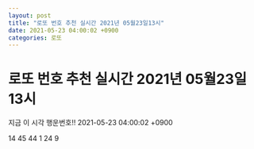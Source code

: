 ```yaml
---
layout: post
title: "로또 번호 추천 실시간 2021년 05월23일13시"
date: 2021-05-23 04:00:02 +0900
categories: 로또
---
```


# 로또 번호 추천 실시간 2021년 05월23일13시

지금 이 시각 행운번호!! 2021-05-23 04:00:02 +0900

 14  45  44  1  24  9 

